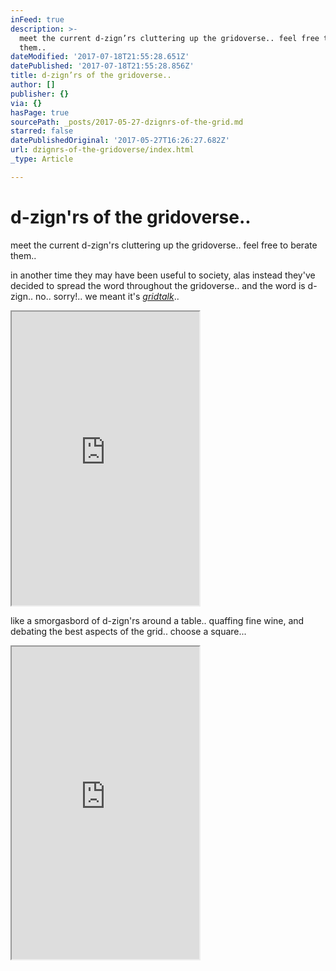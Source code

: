 ```yaml
---
inFeed: true
description: >-
  meet the current d-zign’rs cluttering up the gridoverse.. feel free to berate
  them..
dateModified: '2017-07-18T21:55:28.651Z'
datePublished: '2017-07-18T21:55:28.856Z'
title: d-zign’rs of the gridoverse..
author: []
publisher: {}
via: {}
hasPage: true
sourcePath: _posts/2017-05-27-dzignrs-of-the-grid.md
starred: false
datePublishedOriginal: '2017-05-27T16:26:27.682Z'
url: dzignrs-of-the-gridoverse/index.html
_type: Article

---
```

# d-zign'rs of the gridoverse..

meet the current d-zign'rs cluttering up the gridoverse.. feel free to berate them..

in another time they may have been useful to society, alas instead they've decided to spread the word throughout the gridoverse.. and the word is d-zign.. no.. sorry!.. we meant it's _[gridtalk][0]_..

<iframe src="https://the-grid.github.io/ed-userhtml/?g=eJytVG2OmzAQ_c8p3FRVWqlAdrOJVEKiSj1CD1ANMIA3xka2EzateveODZuy1VZpBfyI7PF8vPdmMqmxF4GHIMqVtMAlavYjYPS1ynDLlUyYRgGWn3Hn7QU3rYBLwixkYrB1vLB1wrafVu3TLvgZBFEFQqC-3Mg1xN2vfZyzlEKBTQSWts_DG6jQZ1Et5NxS3TvneUWRCZUfneXPXDXyqrYjg9Ugn2FEG8MQjIeRQX4sIcfwzA3PuPBFal4UKHsMDZ1FD-JvOa7gVu72my5kRomT9T5WtQnbrN65syN4vfikpdJN0h9JIXwf0uNH5n4_OJ-wMeEtv7HwSa3O1MrX9FtF691rriOaY62dp8Un6x-cVpVWJ1mEuRJKJ-xtQV--cRgHS1fznnBJExUa_h0pz0PfgxaKgsuKDNv2ia3vndUlD0HwivS6Nj6N-7lMc5QW9SFIC35muQBj9ovrqC4OwYuHgRGZ3SylwGqN5X5ZW9uaJI67rotsxy0lpHFvYg4F5ksaZF2h3S-_ZQLkcemCU95UzOh8vxjHZhmHzEcalXMQTXwXtbJaPJf3YvviY1C9rgOml0-O-uLgYTANDf2fzJs0JoeBwPgIpEF__0_GhBWEUSV40pPo3s9B9_FkLAP2qE5a4oXZWp_YV_UFBLssiU0U3VRgSstzgUrD3SQZ1rN0vUfCTItwnLHthLrStAtBHCMuSzWJ6cMcTJHWy0VJZJ-p2UhrQZ-a23wnNPmZv680if9mDv6OdKaMISQdojVzU-fSWKhof1yXWjRtq21n22pLw84cO6ZK3_pOaVH8w6T3KsTD7v8FeEC4Ug" height="470" style=""></iframe>

like a smorgasbord of d-zign'rs around a table.. quaffing fine wine, and debating the best aspects of the grid.. choose a square...

<iframe src="https://the-grid.github.io/ed-userhtml/?g=eJxNkUFrAjEQhe_-ipBC3QVNVFqLuutBKKUXT72VUmIy0ehusiSj1Jb-9866Cr1lMi_vzXwpEp4rWBY1oGJNDA1EPJfcbubK1M4nznTwCB5LPp1NxqPJw9OUy2Uhu3e9wrgTc6Z9MYwhIKcWXVEj6egaXGb26DW64DMzYGlA2pz99Bg7qcj2VNt9YiUzYgv4XEFNSWl1flPbtaohS_n76GNBamdZ9l-zOr-ajKxyFgGP0beaq5GOoBCuOnJYUEM4Qz1nOplIUVPJpaTdPGgUVmnYhHAQHlCC_3xZyWQOYp_uvuymrsrx_QlioiXK00TMeGtDc4tGRcpYBwOCUBG5FdgQIbvulS96v5kJ-thOMmD9jkifTre84T5RTj_PFwS049UR1ZVK6QJVh_oChTOjUA13EWzJd4hNmkuJO9hGZ4Ry0ny7rb-K_LFuQkIyeLz9xx9EK6FJ" height="500" style=""></iframe>



[0]: http://gridtalk.info/